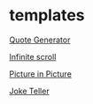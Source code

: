 # templates


[Quote Generator](https://simple-sifu.github.io/quote-generator/)

[Infinite scroll](https://simple-sifu.github.io/infinite-scroll/)

[Picture in Picture](https://simple-sifu.github.io/picture-in-picture/)

[Joke Teller](https://simple-sifu.github.io/joke-teller/)
